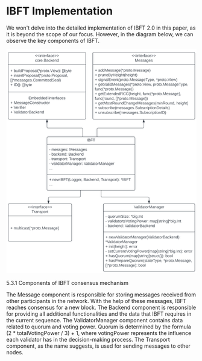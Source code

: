 # IBFT Implementation

We won't delve into the detailed implementation of IBFT 2.0 in this paper, as it is beyond the scope of our focus. However, in the diagram below, we can observe the key components of IBFT.

![](<../../../.gitbook/assets/13 (1).png>)

5.3.1 Components of IBFT consensus mechanism

The Message component is responsible for storing messages received from other participants in the network. With the help of these messages, IBFT reaches consensus for a new block. The Backend component is responsible for providing all additional functionalities and the data that IBFT requires in the current sequence. The ValidatorManager component contains data related to quorum and voting power. Quorum is determined by the formula (2 \* totalVotingPower / 3) + 1, where votingPower represents the influence each validator has in the decision-making process. The Transport component, as the name suggests, is used for sending messages to other nodes.
